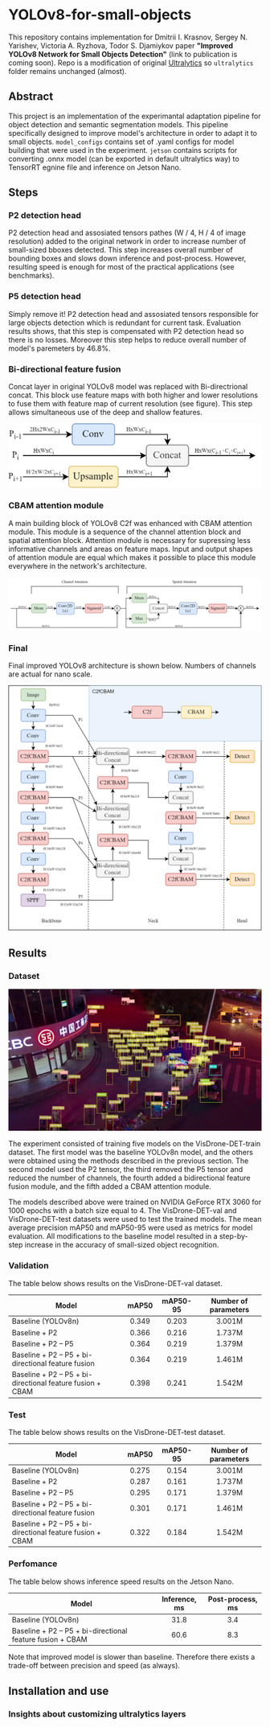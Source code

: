 # YOLOv8-for-small-objects
This repository contains implementation for Dmitrii I. Krasnov, Sergey N. Yarishev, Victoria A. Ryzhova,  Todor S. Djamiykov paper **"Improved YOLOv8 Network for Small Objects Detection"** (link to publication is coming soon). Repo is a modification of original [Ultralytics](https://github.com/ultralytics/ultralytics) so `ultralytics` folder remains unchanged (almost).

## Abstract
This project is an implementation of the experimantal adaptation pipeline for object detection and semantic segmentation models. 
This pipeline specifically designed to improve model's architecture in order to adapt it to small objects.
`model_configs` contains set of .yaml configs for model building that were used in the experiment. `jetson` contains scripts for converting .onnx model (can be exported in default ultralytics way) to TensorRT egnine file and inference on Jetson Nano.

## Steps

### P2 detection head

P2 detection head and assosiated tensors pathes (W / 4, H / 4 of image resolution) added to the original network in order to increase number of small-sized bboxes detected. This step increases overall number of bounding boxes and slows down inference and post-process. However, resulting speed is enough for most of the practical applications (see benchmarks).

### P5 detection head

Simply remove it! P2 detection head and assosiated tensors responsible for large objects detection which is redundant for current task. Evaluation results shows, that this step is compensated with P2 detection head so there is no losses. Moreover this step helps to reduce overall number of model's paremeters by 46.8%.

### Bi-directional feature fusion

Concat layer in original YOLOv8 model was replaced with Bi-directrional concat. This block use feature maps with both higher and lower resolutions to fuse them with feature map of current resolution (see figure). This step allows simultaneous use of the deep and shallow features.

![Bi-directional feature fusion](/assets/bi_directional_fusion.png)

### CBAM attention module

A main building block of YOLOv8 C2f was enhanced with CBAM attention module. This module is a sequence of the channel attention block and spatial attention block. Attention module is necessary for supressing less informative channels and areas on feature maps. Input and output shapes of attention module are equal which makes it possible to place this module everywhere in the network's architecture.

![CBAM](/assets/cbam.png)

### Final

Final improved YOLOv8 architecture is shown below. Numbers of channels are actual for nano scale.

![Final](/assets/arch.png)

## Results

### Dataset

![VisDrone](/assets/vis_drone.png)

The experiment consisted of training five models on the VisDrone-DET-train dataset. The first model was the baseline YOLOv8n model, and the others were obtained using the methods described in the previous section. The second model used the P2 tensor, the third removed the P5 tensor and reduced the number of channels, the fourth added a bidirectional feature fusion module, and the fifth added a CBAM attention module.

The models described above were trained on NVIDIA GeForce RTX 3060 for 1000 epochs with a batch size equal to 4. The VisDrone-DET-val and VisDrone-DET-test datasets were used to test the trained models. The mean average precision mAP50 and mAP50-95 were used as metrics for model evaluation. All modifications to the baseline model resulted in a step-by-step increase in the accuracy of small-sized object recognition.

### Validation

The table below shows results on the VisDrone-DET-val dataset.

| Model                                                     | mAP50   | mAP50-95 | Number of parameters |
| --------                                                  | :-----: | :------: | :------------------: |
| Baseline (YOLOv8n)                                        | 0.349   | 0.203    | 3.001M               |
| Baseline + P2                                             | 0.366   | 0.216    | 1.737M               |
| Baseline + P2 – P5                                        | 0.364   | 0.219    | 1.379M               |
| Baseline + P2 – P5 + bi-directional feature fusion        | 0.364   | 0.219    | 1.461M               |
| Baseline + P2 – P5 + bi-directional feature fusion + CBAM | 0.398   | 0.241    | 1.542M               |


### Test

The table below shows results on the VisDrone-DET-test dataset.

| Model                                                     | mAP50   | mAP50-95 | Number of parameters |
| --------                                                  | :-----: | :------: | :------------------: |
| Baseline (YOLOv8n)                                        | 0.275   | 0.154    | 3.001M               |
| Baseline + P2                                             | 0.287   | 0.161    | 1.737M               |
| Baseline + P2 – P5                                        | 0.295   | 0.171    | 1.379M               |
| Baseline + P2 – P5 + bi-directional feature fusion        | 0.301   | 0.171    | 1.461M               |
| Baseline + P2 – P5 + bi-directional feature fusion + CBAM | 0.322   | 0.184    | 1.542M               |

### Perfomance

The table below shows inference speed results on the Jetson Nano.

| Model | Inference, ms | Post-process, ms |
| ---- | :------------:| :-------------: |
| Baseline (YOLOv8n) | 31.8 | 3.4 |
| Baseline + P2 – P5 + bi-directional feature fusion + CBAM | 60.6 | 8.3 |

Note that improved model is slower than baseline. Therefore there exists a trade-off between precision and speed (as always).

## Installation and use

### Insights about customizing ultralytics layers



